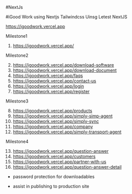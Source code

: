 #NextJs

#iGood Work using Nextjs Tailwindcss Uinsg Letest NextJS

https://igoodwork.vercel.app

Milestone1

1. https://igoodwork.vercel.app/

Milestone2

2. https://igoodwork.vercel.app/download-software
3. https://igoodwork.vercel.app/download-document
4. https://igoodwork.vercel.app/faqs
5. https://igoodwork.vercel.app/contact-us
6. https://igoodwork.vercel.app/login
7. https://igoodwork.vercel.app/register

Milestone3

8.  https://igoodwork.vercel.app/products
9.  https://igoodwork.vercel.app/simply-simp-agent
10. https://igoodwork.vercel.app/simply-sync
11. https://igoodwork.vercel.app/company
12. https://igoodwork.vercel.app/simply-transport-agent

Milestone4

13. https://igoodwork.vercel.app/question-answer
14. https://igoodwork.vercel.app/customers
15. https://igoodwork.vercel.app/partner-with-us
16. https://igoodwork.vercel.app/question-answer-detail



- password protection for downloadables

- assist in publishing to production site
